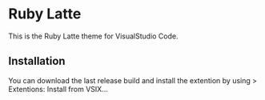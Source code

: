 # Ruby Latte
This is the Ruby Latte theme for VisualStudio Code.

## Installation
You can download the last release build and install the extention by using > Extentions: Install from VSIX...
